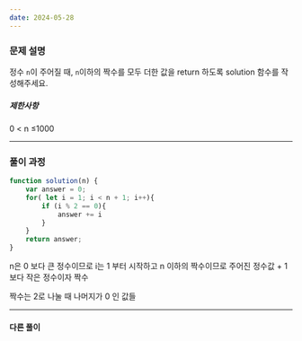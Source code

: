 ```yaml
---
date: 2024-05-28
---
```

### 문제 설명 
정수 `n`이 주어질 때, `n`이하의 짝수를 모두 더한 값을 return 하도록 solution 함수를 작성해주세요.

##### 제한사항
0 < n ≤1000

---------------
### 풀이 과정 
```js
function solution(n) {
    var answer = 0;
    for( let i = 1; i < n + 1; i++){
        if (i % 2 == 0){
            answer += i 
        }
    }
    return answer;
}
```
n은 0 보다 큰 정수이므로 i는 1 부터 시작하고 n 이하의 짝수이므로 주어진 정수값 + 1 보다 작은 정수이자 짝수 

짝수는 2로 나눌 때 나머지가 0 인 값들

-------------
#### 다른 풀이 
